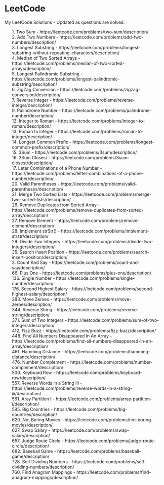 # LeetCode
My LeetCode Solutions - Updated as questions are solved.
<ul style="list-style-type:none">
  
<li>1. Two Sum - https://leetcode.com/problems/two-sum/description/</li>

<li>2. Add Two Numbers - https://leetcode.com/problems/add-two-numbers/description/</li>

<li>3. Longest Substring - https://leetcode.com/problems/longest-substring-without-repeating-characters/description/</li>

<li>4. Median of Two Sorted Arrays - https://leetcode.com/problems/median-of-two-sorted-arrays/description/</li>

<li>5. Longest Palindromic Substring - https://leetcode.com/problems/longest-palindromic-substring/description/</li>

<li>6. ZigZag Conversion - https://leetcode.com/problems/zigzag-conversion/description/</li>

<li>7. Reverse Integer - https://leetcode.com/problems/reverse-integer/description/</li>

<li>9. Palindrome Number - https://leetcode.com/problems/palindrome-number/description/</li>

<li>12. Integer to Roman - https://leetcode.com/problems/integer-to-roman/description/</li>

<li>13. Roman to Integer - https://leetcode.com/problems/roman-to-integer/description/</li>

<li>14. Longest Common Prefix - https://leetcode.com/problems/longest-common-prefix/description/</li>

<li>15. 3Sum - https://leetcode.com/problems/3sum/description/</li>

<li>16. 3Sum Closest - https://leetcode.com/problems/3sum-closest/description/</li>

<li>17. Leter Combinations of a Phone Number - https://leetcode.com/problems/letter-combinations-of-a-phone-number/description/</li>

<li>20. Valid Parentheses - https://leetcode.com/problems/valid-parentheses/description/</li>

<li>21. Merge Two Sorted Lists - https://leetcode.com/problems/merge-two-sorted-lists/description/</li>

<li>26. Remove Duplicates from Sorted Array - https://leetcode.com/problems/remove-duplicates-from-sorted-array/description/</li>

<li>27. Remove Element - https://leetcode.com/problems/remove-element/description/</li>

<li>28. Implement strStr() - https://leetcode.com/problems/implement-strstr/description/</li>

<li>29. Divide Two Integers - https://leetcode.com/problems/divide-two-integers/description/</li>

<li>35. Search Insert Position - https://leetcode.com/problems/search-insert-position/description/</li>

<li>3. Count And Say - https://leetcode.com/problems/count-and-say/description/</li>

<li>66. Plus One - https://leetcode.com/problems/plus-one/description/</li>

<li>136. Single Number - https://leetcode.com/problems/single-number/description/</li>

<li>176. Second Highest Salary - https://leetcode.com/problems/second-highest-salary/description/</li>

<li>283. Move Zeroes - https://leetcode.com/problems/move-zeroes/description/</li>

<li>344. Reverse String - https://leetcode.com/problems/reverse-string/description/</li>

<li>371. Sum of Two Integers - https://leetcode.com/problems/sum-of-two-integers/description/</li>

<li>412. Fizz Buzz - https://leetcode.com/problems/fizz-buzz/description/</li>

<li>448. Find All Numbers Disappeared In An Array - https://leetcode.com/problems/find-all-numbers-disappeared-in-an-array/description/</li>

<li>461. Hamming Distance - https://leetcode.com/problems/hamming-distance/description/</li>

<li>476. Number Complement - https://leetcode.com/problems/number-complement/description/</li>

<li>500. Keyboard Row - https://leetcode.com/problems/keyboard-row/description/</li>

<li>557. Reverse Words in a String III - https://leetcode.com/problems/reverse-words-in-a-string-iii/description/</li>

<li>561. Aray Partition I - https://leetcode.com/problems/array-partition-i/description/</li>

<li>595. Big Countries - https://leetcode.com/problems/big-countries/description/</li>

<li>620. Not Boring Movies - https://leetcode.com/problems/not-boring-movies/description/</li>

<li>627. Swap Salary - https://leetcode.com/problems/swap-salary/description/</li>

<li>657. Judge Route Circle - https://leetcode.com/problems/judge-route-circle/description/</li>

<li>682. Baseball Game - https://leetcode.com/problems/baseball-game/description/</li>

<li>728. Self Dividing Numbers - https://leetcode.com/problems/self-dividing-numbers/description/</li>

<li>760. Find Anagram Mappings - https://leetcode.com/problems/find-anagram-mappings/description/</li>
</ul>
